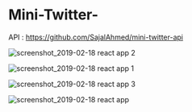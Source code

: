 # Mini-Twitter-
API : https://github.com/SajalAhmed/mini-twitter-api

![screenshot_2019-02-18 react app 2](https://user-images.githubusercontent.com/28836413/52928185-b2bf2f00-3368-11e9-8a2a-f63790ea693f.png)




![screenshot_2019-02-18 react app 1](https://user-images.githubusercontent.com/28836413/52928200-c23e7800-3368-11e9-9a11-cacfab07baeb.png)





![screenshot_2019-02-18 react app 3](https://user-images.githubusercontent.com/28836413/52928208-cc607680-3368-11e9-8afd-8e484395c71d.png)




![screenshot_2019-02-18 react app](https://user-images.githubusercontent.com/28836413/52928214-d4b8b180-3368-11e9-8f10-685c3d412c70.png)
